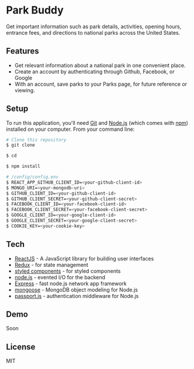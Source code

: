 # Park Buddy

Get important information such as park details, activities, opening hours, entrance fees, and directions to national parks across the United States.

## Features

- Get relevant information about a national park in one convenient place.
- Create an account by authenticating through Github, Facebook, or Google
- With an account, save parks to your Parks page, for future reference or viewing.

## Setup

To run this application, you'll need [Git](https://git-scm.com/) and [Node.js](https://nodejs.org/) (which comes with [npm](https://www.npmjs.com/)) installed on your computer. From your command line:

```sh
# Clone this repository
$ git clone

$ cd

$ npm install

# /config/config.env
$ REACT_APP_GITHUB_CLIENT_ID=<your-github-client-id>
$ MONGO_URI=<your-mongodb-uri>
$ GITHUB_CLIENT_ID=<your-github-client-id>
$ GITHUB_CLIENT_SECRET=<your-github-client-secret>
$ FACEBOOK_CLIENT_ID=<your-facebook-client-id>
$ FACEBOOK_CLIENT_SECRET=<your-facebook-client-secret>
$ GOOGLE_CLIENT_ID=<your-google-client-id>
$ GOOGLE_CLIENT_SECRET=<your-google-client-secret>
$ COOKIE_KEY=<your-cookie-key>

```

## Tech

- [ReactJS](https://reactjs.org/) - A JavaScript library for building user interfaces
- [Redux](https://react-redux.js.org/) - for state management
- [styled components](https://styled-components.com/) - for styled components
- [node.js](http://nodejs.org) - evented I/O for the backend
- [Express](http://expressjs.com) - fast node.js network app framework
- [mongoose](https://mongoosejs.com/) - MongoDB object modeling for Node.js
- [passport.js](https://passportjs.org) - authentication middleware for Node.js

## Demo

Soon

## License

MIT
